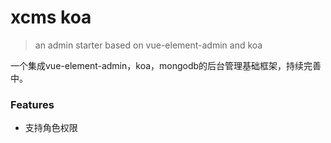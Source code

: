 # xcms koa
> an admin starter based on vue-element-admin and koa

一个集成vue-element-admin，koa，mongodb的后台管理基础框架，持续完善中。

### Features
* 支持角色权限
